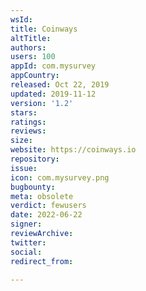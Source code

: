```yaml
---
wsId: 
title: Coinways
altTitle: 
authors: 
users: 100
appId: com.mysurvey
appCountry: 
released: Oct 22, 2019
updated: 2019-11-12
version: '1.2'
stars: 
ratings: 
reviews: 
size: 
website: https://coinways.io
repository: 
issue: 
icon: com.mysurvey.png
bugbounty: 
meta: obsolete
verdict: fewusers
date: 2022-06-22
signer: 
reviewArchive: 
twitter: 
social: 
redirect_from: 

---
```


